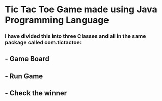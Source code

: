 # Tic Tac Toe Game made using Java Programming Language
### I have divided this into three Classes and all in the same package called com.tictactoe:
## - Game Board
## - Run Game
## - Check the winner
